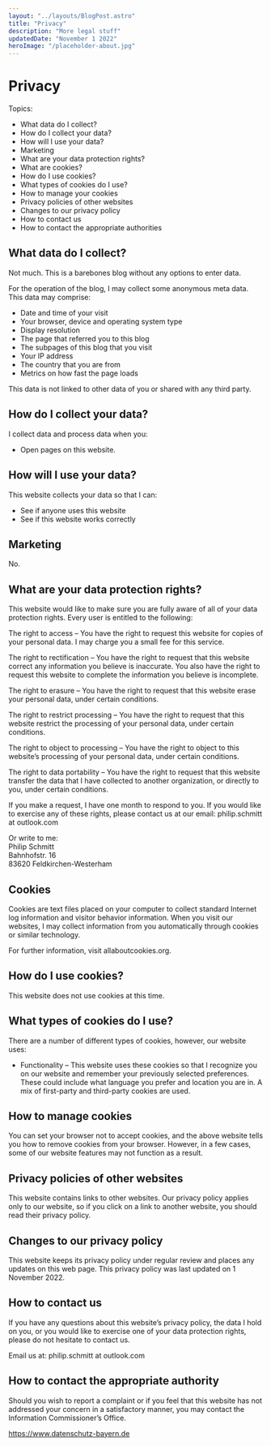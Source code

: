 ```yaml
---
layout: "../layouts/BlogPost.astro"
title: "Privacy"
description: "More legal stuff"
updatedDate: "November 1 2022"
heroImage: "/placeholder-about.jpg"
---
```


# Privacy

Topics:
- What data do I collect?
- How do I collect your data?
- How will I use your data?
- Marketing
- What are your data protection rights?
- What are cookies?
- How do I use cookies?
- What types of cookies do I use?
- How to manage your cookies
- Privacy policies of other websites
- Changes to our privacy policy
- How to contact us
- How to contact the appropriate authorities

## What data do I collect?

Not much.
This is a barebones blog without any options to enter data.

For the operation of the blog, I may collect some anonymous meta data.
This data may comprise:
- Date and time of your visit
- Your browser, device and operating system type
- Display resolution
- The page that referred you to this blog
- The subpages of this blog that you visit
- Your IP address
- The country that you are from
- Metrics on how fast the page loads

This data is not linked to other data of you or shared with any third party.

## How do I collect your data?

I collect data and process data when you:
- Open pages on this website.

## How will I use your data?

This website collects your data so that I can:
- See if anyone uses this website
- See if this website works correctly

## Marketing

No.

## What are your data protection rights?

This website would like to make sure you are fully aware of all of your data protection rights. Every user is entitled to the following:

The right to access – You have the right to request this website for copies of your personal data. I may charge you a small fee for this service.

The right to rectification – You have the right to request that this website correct any information you believe is inaccurate. You also have the right to request this website to complete the information you believe is incomplete.

The right to erasure – You have the right to request that this website erase your personal data, under certain conditions.

The right to restrict processing – You have the right to request that this website restrict the processing of your personal data, under certain conditions.

The right to object to processing – You have the right to object to this website’s processing of your personal data, under certain conditions.

The right to data portability – You have the right to request that this website transfer the data that I have collected to another organization, or directly to you, under certain conditions.

If you make a request, I have one month to respond to you. If you would like to exercise any of these rights, please contact us at our email: philip.schmitt at outlook.com

Or write to me:  
Philip Schmitt  
Bahnhofstr. 16  
83620 Feldkirchen-Westerham

## Cookies

Cookies are text files placed on your computer to collect standard Internet log information and visitor behavior information. When you visit our websites, I may collect information from you automatically through cookies or similar technology.

For further information, visit allaboutcookies.org.

## How do I use cookies?

This website does not use cookies at this time.

## What types of cookies do I use?

There are a number of different types of cookies, however, our website uses:

- Functionality – This website uses these cookies so that I recognize you on our website and remember your previously selected preferences. These could include what language you prefer and location you are in. A mix of first-party and third-party cookies are used.

## How to manage cookies

You can set your browser not to accept cookies, and the above website tells you how to remove cookies from your browser. However, in a few cases, some of our website features may not function as a result.

## Privacy policies of other websites

This website contains links to other websites. Our privacy policy applies only to our website, so if you click on a link to another website, you should read their privacy policy.

## Changes to our privacy policy

This website keeps its privacy policy under regular review and places any updates on this web page. This privacy policy was last updated on 1 November 2022.

## How to contact us

If you have any questions about this website’s privacy policy, the data I hold on you, or you would like to exercise one of your data protection rights, please do not hesitate to contact us.

Email us at: philip.schmitt at outlook.com

## How to contact the appropriate authority

Should you wish to report a complaint or if you feel that this website has not addressed your concern in a satisfactory manner, you may contact the Information Commissioner’s Office.

https://www.datenschutz-bayern.de
